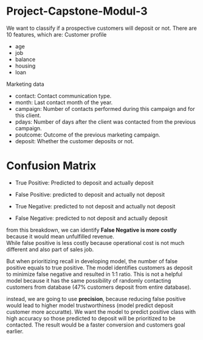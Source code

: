 # Project-Capstone-Modul-3
We want to classify if a prospective customers will deposit or not. There are 10 features, which are:
Customer profile
-	age
-	job
-	balance
-	housing
-	loan

Marketing data
-	contact: Contact communication type.
-	month: Last contact month of the year.
-	campaign: Number of contacts performed during this campaign and for this client.
-	pdays: Number of days after the client was contacted from the previous campaign.
-	poutcome: Outcome of the previous marketing campaign.
-	deposit: Whether the customer deposits or not.


# Confusion Matrix

- True Positive: Predicted to deposit and actually deposit

- False Positive: predicted to deposit and actually not deposit

- True Negative: predicted to not deposit and actually not deposit

- False Negative: predicted to not deposit and actually deposit


from this breakdown, we can identify **False Negative is more costly** because it would mean unfulfilled revenue. <br>
While false positive is less costly because operational cost is not much different and also part of sales job.

But when prioritizing recall in developing model, the number of false positive equals to true positive. The model identifies customers as deposit to minimize false negative and resulted in 1:1 ratio. This is not a helpful model because it has the same possibility of randomly contacting customers from database (47% customers deposit from entire database).<br>

instead, we are going to use **precision**, because reducing false positive would lead to higher model trustworthiness (model predict deposit customer more accuratte). We want the model to predict positive class with high accuracy so those predicted to deposit will be prioritized to be contacted. The result would be a faster conversion and customers goal earlier. 
